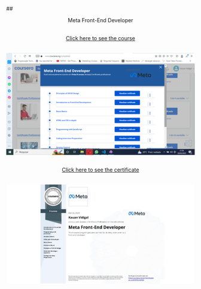 ##<p align="center">Meta Front-End Developer</p>

<p align="center">
<br/>
<a href="https://www.coursera.org/professional-certificates/meta-front-end-developer?=" target="_blank">Click here to see the course</a>
</p>
<br/>
<img  href="https://www.coursera.org/professional-certificates/meta-front-end-developer?=" align="center" src="./view.png" alt="Meta Front-End Developer"/>

<p align="center">
<br/>
<a href="https://www.coursera.org/account/accomplishments/specialization/certificate/BFEF34UKVQD3" target="_blank">Click here to see the certificate</a>
</p>
<br/>
<img  href="https://www.coursera.org/account/accomplishments/specialization/certificate/BFEF34UKVQD3" align="center" src="./Certificate.jpg" alt="Meta Front-End Developer"/>